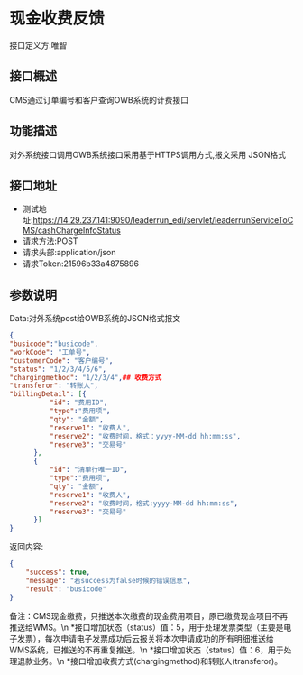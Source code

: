 # 现金收费反馈

接口定义方:唯智

## 接口概述

  CMS通过订单编号和客户查询OWB系统的计费接口
  
## 功能描述

  对外系统接口调用OWB系统接口采用基于HTTPS调用方式,报文采用 JSON格式

## 接口地址  
  
  * 测试地址:https://14.29.237.141:9090/leaderrun_edi/servlet/leaderrunServiceToCMS/cashChargeInfoStatus
  * 请求方法:POST
  * 请求头部:application/json
  * 请求Token:21596b33a4875896
  
## 参数说明
  
  Data:对外系统post给OWB系统的JSON格式报文
  
  ```json
{
  "busicode":"busicode",
  "workCode": "工单号",
  "customerCode": "客户编号",
  "status": "1/2/3/4/5/6",
  "chargingmethod": "1/2/3/4",## 收费方式
  "transferor": "转账人",
  "billingDetail": [{
			"id": "费用ID",
			"type":"费用项",
			"qty": "金额",
			"reserve1": "收费人",
			"reserve2": "收费时间，格式：yyyy-MM-dd hh:mm:ss",
			"reserve3": "交易号"
		},
		{
			"id": "清单行唯一ID",
			"type":"费用项",
			"qty": "金额",
			"reserve1": "收费人",
			"reserve2": "收费时间，格式:yyyy-MM-dd hh:mm:ss",
			"reserve3": "交易号"
		}]
}
```
  
返回内容:
```json
{
    "success": true,
    "message": "若success为false时候的错误信息",
    "result": "busicode"
}
```

备注：CMS现金缴费，只推送本次缴费的现金费用项目，原已缴费现金项目不再推送给WMS。\n
  *接口增加状态（status）值：5，用于处理发票类型（主要是电子发票），每次申请电子发票成功后云报关将本次申请成功的所有明细推送给WMS系统，已推送的不再重复推送。\n
  *接口增加状态（status）值：6，用于处理退款业务。\n
  *接口增加收费方式(chargingmethod)和转账人(transferor)。

